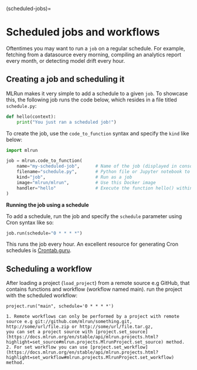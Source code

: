 (scheduled-jobs)=
# Scheduled jobs and workflows

Oftentimes you may want to run a `job` on a regular schedule. For example, fetching from a datasource every morning, compiling an analytics report every month, or detecting model drift every hour.

## Creating a job and scheduling it

MLRun makes it very simple to add a schedule to a given `job`. To showcase this, the following job runs the code below, which resides in a file titled `schedule.py`:

```python
def hello(context):
    print("You just ran a scheduled job!")
```

To create the job, use the `code_to_function` syntax and specify the `kind` like below:

```python
import mlrun

job = mlrun.code_to_function(
    name="my-scheduled-job",      # Name of the job (displayed in console and UI)
    filename="schedule.py",       # Python file or Jupyter notebook to run
    kind="job",                   # Run as a job
    image="mlrun/mlrun",          # Use this Docker image
    handler="hello"               # Execute the function hello() within code.py
)
```

**Running the job using a schedule**

To add a schedule, run the job and specify the `schedule` parameter using Cron syntax like so:

```python
job.run(schedule="0 * * * *")
```

This runs the job every hour. An excellent resource for generating Cron schedules is [Crontab.guru](https://crontab.guru/).

## Scheduling a workflow

After loading a project (`load_project`) from a remote source e.g GitHub, that contains functions and workflow (workflow named main).
run the project with the scheduled workflow:
```
project.run("main", schedule='0 * * * *')
```
```{admonition} Note
1. Remote workflows can only be performed by a project with remote source e.g git://github.com/mlrun/something.git, http://some/url/file.zip or http://some/url/file.tar.gz, 
you can set a project source with [project.set_source](https://docs.mlrun.org/en/stable/api/mlrun.projects.html?highlight=set_source#mlrun.projects.MlrunProject.set_source) method.
2. For set workflow you can use [project.set_workflow](https://docs.mlrun.org/en/stable/api/mlrun.projects.html?highlight=set_workflow#mlrun.projects.MlrunProject.set_workflow) method.
```

